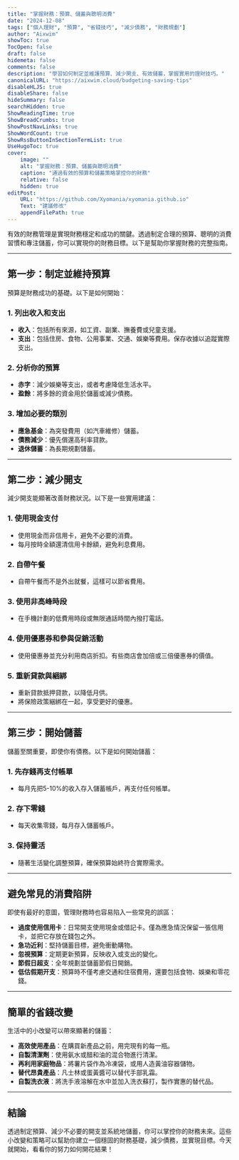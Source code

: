 ```yaml
---
title: "掌握財務：預算、儲蓄與聰明消費"
date: "2024-12-08"
tags: ["個人理財", "預算", "省錢技巧", "減少債務", "財務規劃"]
author: "Aixwim"
showToc: true
TocOpen: false
draft: false
hidemeta: false
comments: false
description: "學習如何制定並維護預算、減少開支、有效儲蓄，掌握實用的理財技巧。"
canonicalURL: "https://aixwim.cloud/budgeting-saving-tips"
disableHLJS: true
disableShare: false
hideSummary: false
searchHidden: true
ShowReadingTime: true
ShowBreadCrumbs: true
ShowPostNavLinks: true
ShowWordCount: true
ShowRssButtonInSectionTermList: true
UseHugoToc: true
cover:
    image: ""
    alt: "掌握財務：預算、儲蓄與聰明消費"
    caption: "通過有效的預算和儲蓄策略掌控你的財務"
    relative: false
    hidden: true
editPost:
    URL: "https://github.com/Xyomania/xyomania.github.io"
    Text: "建議修改"
    appendFilePath: true
---
```


有效的財務管理是實現財務穩定和成功的關鍵。透過制定合理的預算、聰明的消費習慣和專注儲蓄，你可以實現你的財務目標。以下是幫助你掌握財務的完整指南。

<!--more-->

---

## 第一步：制定並維持預算  

預算是財務成功的基礎。以下是如何開始：  

### **1. 列出收入和支出**  
- **收入**：包括所有來源，如工資、副業、撫養費或兒童支援。  
- **支出**：包括住房、食物、公用事業、交通、娛樂等費用。保存收據以追蹤實際支出。  

### **2. 分析你的預算**  
- **赤字**：減少娛樂等支出，或者考慮降低生活水平。  
- **盈餘**：將多餘的資金用於儲蓄或減少債務。  

### **3. 增加必要的類別**  
- **應急基金**：為突發費用（如汽車維修）儲蓄。  
- **債務減少**：優先償還高利率貸款。  
- **退休儲蓄**：為長期規劃儲蓄。  

---

## 第二步：減少開支  

減少開支能顯著改善財務狀況。以下是一些實用建議：  

### **1. 使用現金支付**  
- 使用現金而非信用卡，避免不必要的消費。  
- 每月按時全額還清信用卡餘額，避免利息費用。  

### **2. 自帶午餐**  
- 自帶午餐而不是外出就餐，這樣可以節省費用。  

### **3. 使用非高峰時段**  
- 在手機計劃的低費用時段或無限通話時間內撥打電話。  

### **4. 使用優惠券和參與促銷活動**  
- 使用優惠券並充分利用商店折扣。有些商店會加倍或三倍優惠券的價值。  

### **5. 重新貸款與綑綁**  
- 重新貸款抵押貸款，以降低月供。  
- 將保險政策綑綁在一起，享受更好的優惠。  

---

## 第三步：開始儲蓄  

儲蓄至關重要，即使你有債務。以下是如何開始儲蓄：  

### **1. 先存錢再支付帳單**  
- 每月先把5-10%的收入存入儲蓄帳戶，再支付任何帳單。  

### **2. 存下零錢**  
- 每天收集零錢，每月存入儲蓄帳戶。  

### **3. 保持靈活**  
- 隨著生活變化調整預算，確保預算始終符合實際需求。  

---

## 避免常見的消費陷阱  

即使有最好的意圖，管理財務時也容易陷入一些常見的誤區：  

- **過度使用信用卡**：日常開支使用現金或借記卡。僅為應急情況保留一張信用卡，並把它存放在錢包之外。  
- **急功近利**：堅持儲蓄目標，避免衝動購物。  
- **忽視預算**：定期更新預算，反映收入或支出的變化。  
- **節假日超支**：全年規劃並儲蓄節假日開銷。  
- **低估假期开支**：預算時不僅考慮交通和住宿費用，還要包括食物、娛樂和零花錢。  

---

## 簡單的省錢改變  

生活中的小改變可以帶來顯著的儲蓄：  

- **高效使用產品**：在購買新產品之前，用完現有的每一瓶。  
- **自製清潔劑**：使用氨水或醋和油的混合物進行清潔。  
- **再利用家庭物品**：將薯片袋作為冷凍袋，或用人造黃油容器儲物。  
- **替代昂貴產品**：凡士林或蛋黃醬可以替代手部乳霜。  
- **自製洗衣液**：將洗手液溶解在水中並加入洗衣蘇打，製作實惠的替代品。  

---

## 結論  

透過制定預算、減少不必要的開支並系統地儲蓄，你可以掌控你的財務未來。這些小改變和策略可以幫助你建立一個穩固的財務基礎，減少債務，並實現目標。今天就開始，看看你的努力如何開花結果！
